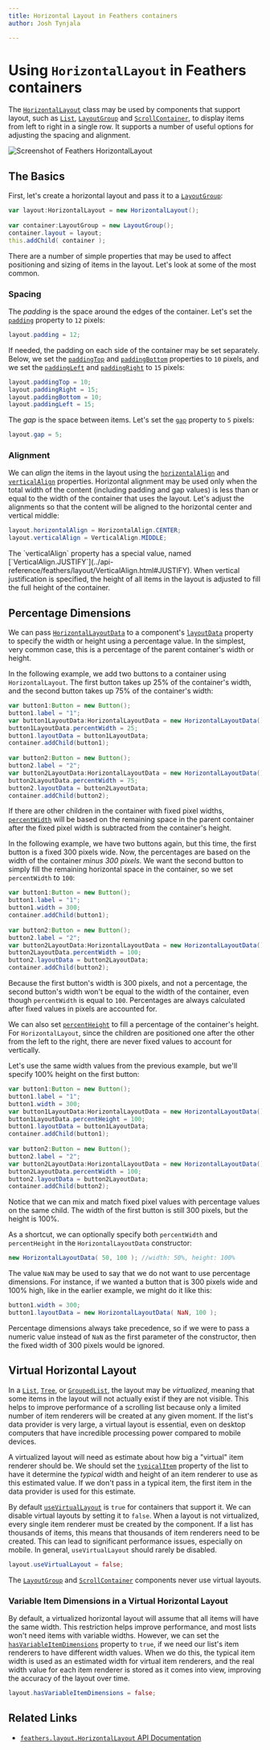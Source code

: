 ```yaml
---
title: Horizontal Layout in Feathers containers  
author: Josh Tynjala

---
```

# Using `HorizontalLayout` in Feathers containers

The [`HorizontalLayout`](../api-reference/feathers/layout/HorizontalLayout.html) class may be used by components that support layout, such as [`List`](list.html), [`LayoutGroup`](layout-group.html) and [`ScrollContainer`](scroll-container.html), to display items from left to right in a single row. It supports a number of useful options for adjusting the spacing and alignment.

<picture><img src="images/horizontal-layout.png" srcset="images/horizontal-layout@2x.png 2x" alt="Screenshot of Feathers HorizontalLayout" /></picture>

## The Basics

First, let's create a horizontal layout and pass it to a [`LayoutGroup`](layout-group.html):

``` actionscript
var layout:HorizontalLayout = new HorizontalLayout();
 
var container:LayoutGroup = new LayoutGroup();
container.layout = layout;
this.addChild( container );
```

There are a number of simple properties that may be used to affect positioning and sizing of items in the layout. Let's look at some of the most common.

### Spacing

The *padding* is the space around the edges of the container. Let's set the [`padding`](../api-reference/feathers/layout/HorizontalLayout.html#padding) property to `12` pixels:

``` actionscript
layout.padding = 12;
```

If needed, the padding on each side of the container may be set separately. Below, we set the [`paddingTop`](../api-reference/feathers/layout/HorizontalLayout.html#paddingTop) and [`paddingBottom`](../api-reference/feathers/layout/HorizontalLayout.html#paddingBottom) properties to `10` pixels, and we set the [`paddingLeft`](../api-reference/feathers/layout/HorizontalLayout.html#paddingLeft) and [`paddingRight`](../api-reference/feathers/layout/HorizontalLayout.html#paddingRight) to `15` pixels:

``` actionscript
layout.paddingTop = 10;
layout.paddingRight = 15;
layout.paddingBottom = 10;
layout.paddingLeft = 15;
```

The *gap* is the space between items. Let's set the [`gap`](../api-reference/feathers/layout/HorizontalLayout.html#gap) property to `5` pixels:

``` actionscript
layout.gap = 5;
```

### Alignment

We can *align* the items in the layout using the [`horizontalAlign`](../api-reference/feathers/layout/HorizontalLayout.html#horizontalAlign) and [`verticalAlign`](../api-reference/feathers/layout/HorizontalLayout.html#verticalAlign) properties. Horizontal alignment may be used only when the total width of the content (including padding and gap values) is less than or equal to the width of the container that uses the layout. Let's adjust the alignments so that the content will be aligned to the horizontal center and vertical middle:

``` actionscript
layout.horizontalAlign = HorizontalAlign.CENTER;
layout.verticalAlign = VerticalAlign.MIDDLE;
```

<aside class="info">The `verticalAlign` property has a special value, named [`VerticalAlign.JUSTIFY`](../api-reference/feathers/layout/VerticalAlign.html#JUSTIFY). When vertical justification is specified, the height of all items in the layout is adjusted to fill the full height of the container.</aside>

## Percentage Dimensions

We can pass [`HorizontalLayoutData`](../api-reference/feathers/layout/HorizontalLayoutData.html) to a component's [`layoutData`](../api-reference/feathers/core/FeathersControl.html#layoutData) property to specify the width or height using a percentage value. In the simplest, very common case, this is a percentage of the parent container's width or height.

In the following example, we add two buttons to a container using `HorizontalLayout`. The first button takes up 25% of the container's width, and the second button takes up 75% of the container's width:

``` actionscript
var button1:Button = new Button();
button1.label = "1";
var button1LayoutData:HorizontalLayoutData = new HorizontalLayoutData();
button1LayoutData.percentWidth = 25;
button1.layoutData = button1LayoutData;
container.addChild(button1);
 
var button2:Button = new Button();
button2.label = "2";
var button2LayoutData:HorizontalLayoutData = new HorizontalLayoutData();
button2LayoutData.percentWidth = 75;
button2.layoutData = button2LayoutData;
container.addChild(button2);
```

If there are other children in the container with fixed pixel widths, [`percentWidth`](../api-reference/feathers/layout/HorizontalLayoutData.html#percentWidth) will be based on the remaining space in the parent container after the fixed pixel width is subtracted from the container's height.

In the following example, we have two buttons again, but this time, the first button is a fixed 300 pixels wide. Now, the percentages are based on the width of the container *minus 300 pixels*. We want the second button to simply fill the remaining horizontal space in the container, so we set `percentWidth` to `100`:

``` actionscript
var button1:Button = new Button();
button1.label = "1";
button1.width = 300;
container.addChild(button1);
 
var button2:Button = new Button();
button2.label = "2";
var button2LayoutData:HorizontalLayoutData = new HorizontalLayoutData();
button2LayoutData.percentWidth = 100;
button2.layoutData = button2LayoutData;
container.addChild(button2);
```

Because the first button's width is 300 pixels, and not a percentage, the second button's width won't be equal to the width of the container, even though `percentWidth` is equal to `100`. Percentages are always calculated after fixed values in pixels are accounted for.

We can also set [`percentHeight`](../api-reference/feathers/layout/HorizontalLayoutData.html#percentHeight) to fill a percentage of the container's height. For `HorizontalLayout`, since the children are positioned one after the other from the left to the right, there are never fixed values to account for vertically.

Let's use the same width values from the previous example, but we'll specify 100% height on the first button:

``` actionscript
var button1:Button = new Button();
button1.label = "1";
button1.width = 300;
var button1LayoutData:HorizontalLayoutData = new HorizontalLayoutData();
button1LayoutData.percentHeight = 100;
button1.layoutData = button1LayoutData;
container.addChild(button1);
 
var button2:Button = new Button();
button2.label = "2";
var button2LayoutData:HorizontalLayoutData = new HorizontalLayoutData();
button2LayoutData.percentWidth = 100;
button2.layoutData = button2LayoutData;
container.addChild(button2);
```

Notice that we can mix and match fixed pixel values with percentage values on the same child. The width of the first button is still 300 pixels, but the height is 100%.

As a shortcut, we can optionally specify both `percentWidth` and `percentHeight` in the `HorizontalLayoutData` constructor:

``` actionscript
new HorizontalLayoutData( 50, 100 ); //width: 50%, height: 100%
```

The value `NaN` may be used to say that we do not want to use percentage dimensions. For instance, if we wanted a button that is 300 pixels wide and 100% high, like in the earlier example, we might do it like this:

``` actionscript
button1.width = 300;
button1.layoutData = new HorizontalLayoutData( NaN, 100 );
```

Percentage dimensions always take precedence, so if we were to pass a numeric value instead of `NaN` as the first parameter of the constructor, then the fixed width of 300 pixels would be ignored.

## Virtual Horizontal Layout

In a [`List`](list.html), [`Tree`](tree.html), or [`GroupedList`](grouped-list.html), the layout may be *virtualized*, meaning that some items in the layout will not actually exist if they are not visible. This helps to improve performance of a scrolling list because only a limited number of item renderers will be created at any given moment. If the list's data provider is very large, a virtual layout is essential, even on desktop computers that have incredible processing power compared to mobile devices.

A virtualized layout will need as estimate about how big a "virtual" item renderer should be. We should set the [`typicalItem`](../api-reference/feathers/controls/List.html#typicalItem) property of the list to have it determine the *typical* width and height of an item renderer to use as this estimated value. If we don't pass in a typical item, the first item in the data provider is used for this estimate.

By default [`useVirtualLayout`](../api-reference/feathers/layout/HorizontalLayout.html#useVirtualLayout) is `true` for containers that support it. We can disable virtual layouts by setting it to `false`. When a layout is not virtualized, every single item renderer must be created by the component. If a list has thousands of items, this means that thousands of item renderers need to be created. This can lead to significant performance issues, especially on mobile. In general, `useVirtualLayout` should rarely be disabled.

``` actionscript
layout.useVirtualLayout = false;
```

The [`LayoutGroup`](layout-group.html) and [`ScrollContainer`](scroll-container.html) components never use virtual layouts.

### Variable Item Dimensions in a Virtual Horizontal Layout

By default, a virtualized horizontal layout will assume that all items will have the same width. This restriction helps improve performance, and most lists won't need items with variable widths. However, we can set the [`hasVariableItemDimensions`](../api-reference/feathers/layout/HorizontalLayout.html#hasVariableItemDimensions) property to `true`, if we need our list's item renderers to have different width values. When we do this, the typical item width is used as an estimated width for virtual item renderers, and the real width value for each item renderer is stored as it comes into view, improving the accuracy of the layout over time.

``` actionscript
layout.hasVariableItemDimensions = false;
```

## Related Links

-   [`feathers.layout.HorizontalLayout` API Documentation](../api-reference/feathers/layout/HorizontalLayout.html)